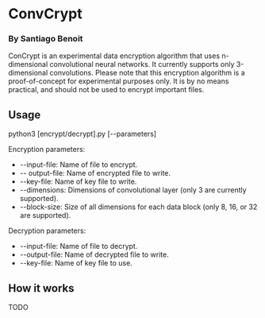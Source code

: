 # ConvCrypt
### By Santiago Benoit
ConCrypt is an experimental data encryption algorithm that uses n-dimensional convolutional neural networks. It currently supports only 3-dimensional convolutions. Please note that this encryption algorithm is a proof-of-concept for experimental purposes only. It is by no means practical, and should not be used to encrypt important files.

## Usage
python3 [encrypt/decrypt].py [--parameters]

Encryption parameters:
- --input-file: Name of file to encrypt.
- -- output-file: Name of encrypted file to write.
- --key-file: Name of key file to write.
- --dimensions: Dimensions of convolutional layer (only 3 are currently supported).
- --block-size: Size of all dimensions for each data block (only 8, 16, or 32 are supported).

Decryption parameters:
- --input-file: Name of file to decrypt.
- --output-file: Name of decrypted file to write.
- --key-file: Name of key file to use.

## How it works
TODO
